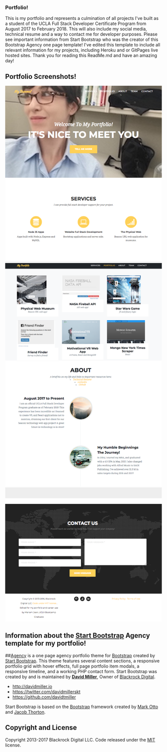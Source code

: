 ### Portfolio!
This is my portfolio and represents a culmination of all projects I've built as a student of the UCLA Full Stack Developer Certificate Program from August 2017 to February 2018. This will also include my social media, technical resume and a way to contact me for developer purposes. Please see important information from Start Bootstrap who was the creator of this Bootstrap Agency one page template! I've edited this template to include all relevant information for my projects, including Heroku and or GitPages live hosted sites. Thank you for reading this ReadMe.md and have an amazing day!  

## Portfolio Screenshots!
![Agency Bootstrap Portfolio One Page Screenshot](portfolio1.png)
![Agency Bootstrap Portfolio One Page Screenshot](screenshot2.png)
![Agency Bootstrap Portfolio One Page Screenshot](screenshot3.png)
![Agency Bootstrap Portfolio One Page Screenshot](portfolio4.png)

## Information about the [Start Bootstrap](http://startbootstrap.com/) Agency template for my portfolio! 
##[Agency](http://startbootstrap.com/template-overviews/agency/) is a one page agency portfolio theme for [Bootstrap](http://getbootstrap.com/) created by [Start Bootstrap](http://startbootstrap.com/). This theme features several content sections, a responsive portfolio grid with hover effects, full page portfolio item modals, a responsive timeline, and a working PHP contact form. Start Bootstrap was created by and is maintained by **[David Miller](http://davidmiller.io/)**, Owner of [Blackrock Digital](http://blackrockdigital.io/).

* http://davidmiller.io
* https://twitter.com/davidmillerskt
* https://github.com/davidtmiller

Start Bootstrap is based on the [Bootstrap](http://getbootstrap.com/) framework created by [Mark Otto](https://twitter.com/mdo) and [Jacob Thorton](https://twitter.com/fat).

## Copyright and License
Copyright 2013-2017 Blackrock Digital LLC. Code released under the [MIT](https://github.com/BlackrockDigital/startbootstrap-agency/blob/gh-pages/LICENSE) license.
